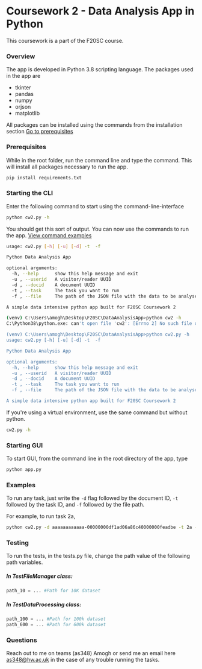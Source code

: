 # Coursework 2 - Data Analysis App in Python
This coursework is a part of the F20SC course.

### Overview
The app is developed in Python 3.8 scripting language. The packages used in the app are
- tkinter
- pandas
- numpy
- orjson
- matplotlib

All packages can be installed using the commands from the installation section [Go to prerequisites](#Prerequisites)


### Prerequisites
While in the root folder, run the command line and type the command. This will install all packages necessary to run the app.
```bash
pip install requirements.txt
```

### Starting the CLI

Enter the following command to start using the command-line-interface
```bash
python cw2.py -h
```
You should get this sort of output. You can now use the commands to run the app. [View command examples](#Examples)
```bash
usage: cw2.py [-h] [-u] [-d] -t  -f

Python Data Analysis App

optional arguments:
  -h, --help      show this help message and exit
  -u , --userid   A visitor/reader UUID
  -d , --docid    A document UUID
  -t , --task     The task you want to run
  -f , --file     The path of the JSON file with the data to be analysed

A simple data intensive python app built for F20SC Coursework 2

(venv) C:\Users\amogh\Desktop\F20SC\DataAnalysisApp>python cw2 -h
C:\Python38\python.exe: can't open file 'cw2': [Errno 2] No such file or directory

(venv) C:\Users\amogh\Desktop\F20SC\DataAnalysisApp>python cw2.py -h
usage: cw2.py [-h] [-u] [-d] -t  -f

Python Data Analysis App

optional arguments:
  -h, --help      show this help message and exit
  -u , --userid   A visitor/reader UUID
  -d , --docid    A document UUID
  -t , --task     The task you want to run
  -f , --file     The path of the JSON file with the data to be analysed

A simple data intensive python app built for F20SC Coursework 2

```


If you're using a virtual environment, use the same command but without python.
```bash
cw2.py -h
```

### Starting GUI
To start GUI, from the command line in the root directory of the app, type
```bash
python app.py
```

### Examples

To run any task, just write the ```-d``` flag followed by the document ID, ```-t``` followed 
by the task ID, and ```-f``` followed by the file path.

For example, to run task 2a,
```bash
python cw2.py -d aaaaaaaaaaaa-00000000df1ad06a86c40000000feadbe -t 2a -f "C:\Users\amogh\PycharmProjects\dataAnalysis\data\sample_100k_lines.json"
```

### Testing

To run the tests, in the tests.py file, change the path value of the following path variables.

##### In TestFileManager class:
```python
path_10 = ... #Path for 10K dataset
```

##### In TestDataProcessing class:
```python
path_100 = ... #Path for 100k dataset
path_600 = ... #Path for 600k dataset
```

### Questions
Reach out to me on teams (as348) Amogh or send me an email here [as348@hw.ac.uk](mailto:as348@hw.ac.uk) in the case
of any trouble running the tasks.

